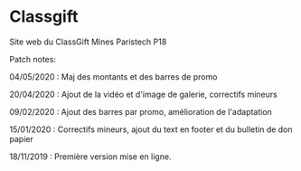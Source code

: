 # Classgift
Site web du ClassGift Mines Paristech P18

Patch notes: 

04/05/2020 : Maj des montants et des barres de promo

20/04/2020 : Ajout de la vidéo et d'image de galerie, correctifs mineurs

09/02/2020 : Ajout des barres par promo, amélioration de l'adaptation

15/01/2020 : Correctifs mineurs, ajout du text en footer et du bulletin de don papier 

18/11/2019 : Première version mise en ligne. 
